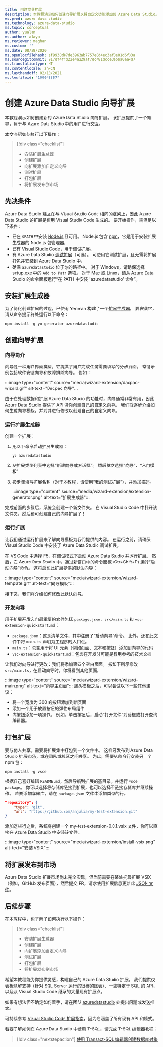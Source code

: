 ```yaml
---
title: 创建向导扩展
description: 本教程演示如何创建向导扩展以将自定义功能添加到 Azure Data Studio。
ms.prod: azure-data-studio
ms.technology: azure-data-studio
ms.topic: conceptual
author: yualan
ms.author: alayu
ms.reviewer: maghan
ms.custom: ''
ms.date: 08/28/2020
ms.openlocfilehash: ef9938d87de3963ab7757e0d4ec3af0e01d6f33a
ms.sourcegitcommit: 917df4ffd22e4a229af7dc481dcce3ebba0aa4d7
ms.translationtype: HT
ms.contentlocale: zh-CN
ms.lasthandoff: 02/10/2021
ms.locfileid: "100048357"
---
```

# <a name="create-an-azure-data-studio-wizard-extension"></a>创建 Azure Data Studio 向导扩展

本教程演示如何创建新的 Azure Data Studio 向导扩展。 该扩展提供了一个向导，用于与 Azure Data Studio 中的用户进行交互。

本文介绍如何执行以下操作：
> [!div class="checklist"]
> - 安装扩展生成器
> - 创建扩展
> - 向扩展添加自定义向导
> - 测试扩展
> - 打包扩展
> - 将扩展发布到市场

## <a name="prerequisites"></a>先决条件

Azure Data Studio 建立在与 Visual Studio Code 相同的框架上，因此 Azure Data Studio 的扩展是使用 Visual Studio Code 生成的。 要开始操作，需满足以下条件：

- 已在 `$PATH` 中安装 [Node.js](https://nodejs.org) 且可用。 Node.js 包含 [npm](https://www.npmjs.com/)，它是用于安装扩展生成器的 Node.js 包管理器。
- 已有 [Visual Studio Code](https://code.visualstudio.com)，用于调试扩展。
- 有 Azure Data Studio [调试扩展](https://marketplace.visualstudio.com/items?itemName=ms-mssql.sqlops-debug)（可选）。 可使用它测试扩展，且无需将扩展打包并安装到 Azure Data Studio 中。
- 确保 `azuredatastudio` 位于你的路径中。 对于 Windows，请确保选择 setup.exe 中的 `Add to Path` 选项。 对于 Mac 或 Linux，请从 Azure Data Studio 的命令面板运行“在 PATH 中安装 'azuredatastudio' 命令”。

## <a name="install-the-extension-generator"></a>安装扩展生成器

为了简化创建扩展的过程，已使用 Yeoman 构建了一个[扩展生成器](https://code.visualstudio.com/docs/extensions/yocode)。 要安装它，请从命令提示符处运行以下命令：

```console
npm install -g yo generator-azuredatastudio
```

## <a name="create-your-wizard-extension"></a>创建向导扩展

### <a name="introduction-to-wizards"></a>向导简介

向导是一种用户界面类型，它提供了用户完成任务需要填写的分步页面。 常见示例包括软件安装向导和故障排除向导。 例如：

:::image type="content" source="media/wizard-extension/dacpac-wizard.gif" alt-text="Dacpac 向导":::

由于在处理数据和扩展 Azure Data Studio 的功能时，向导通常非常有用，因此 Azure Data Studio 提供了 API 供你创建自己的自定义向导。 我们将逐步介绍如何生成向导模板，并对其进行修改以创建自己的自定义向导。

### <a name="run-the-extension-generator"></a>运行扩展生成器

创建一个扩展：

1. 用以下命令启动扩展生成器：

   `yo azuredatastudio`

2. 从扩展类型列表中选择“新建向导或对话框”。 然后依次选择“向导”、“入门模板” 

3. 按步骤填写扩展名称（对于本教程，请使用“我的测试扩展”），并添加描述。

    :::image type="content" source="media/wizard-extension/extension-generator.png" alt-text="扩展生成器":::

完成前面的步骤后，系统会创建一个新文件夹。 在 Visual Studio Code 中打开该文件夹，然后便可创建自己的向导扩展了！

### <a name="run-the-extension"></a>运行扩展

让我们通过运行扩展来了解向导模板为我们提供的内容。 在运行之前，请确保 Visual Studio Code 中安装了 Azure Data Studio 调试扩展。

在 VS Code 中选择 F5，在调试模式下启动 Azure Data Studio 并运行扩展。 然后，在 Azure Data Studio 中，通过新窗口中的命令面板 (Ctr+Shift+P) 运行“启动向导”命令。 这将启动此扩展提供的默认向导：

:::image type="content" source="media/wizard-extension/wizard-template.gif" alt-text="向导模板":::

接下来，我们将介绍如何修改此默认向导。

### <a name="develop-the-wizard"></a>开发向导

用于扩展开发入门最重要的文件包括 `package.json`、`src/main.ts` 和 `vsc-extension-quickstart.md`：

- `package.json`：这是清单文件，其中注册了“启动向导”命令。 此外，还在此文件中将 `main.ts` 声明为主程序的入口点。
- `main.ts`：包含用于将 UI 元素（例如页面、文本和按钮）添加到向导的代码
- `vsc-extension-quickstart.md`：包含在开发时可能是有用参考的技术文档

让我们对向导进行更改：我们将添加第四个空白页面。 按如下所示修改 `src/main.ts`，在启动向导时，你将看到其他页面。

:::image type="content" source="media/wizard-extension/wizard-main.png" alt-text="向导主页面":::
熟悉模板之后，可以尝试以下一些其他建议：

- 将一个宽度为 300 的按钮添加到新页面
- 添加一个用于放置按钮的弹性布局组件
- 向按钮添加一项操作。 例如，单击按钮后，启动“打开文件”对话框或打开查询编辑器。

## <a name="package-your-extension"></a>打包扩展

要与他人共享，需要将扩展集中打包到一个文件中。 这样可发布到 Azure Data Studio 扩展市场，或在团队或社区之间共享。 为此，需要从命令行安装另一个 npm 包：

```console
npm install -g vsce
```

根据自己喜好编辑 `README.md`，然后导航到扩展的基目录，并运行 `vsce package`。 你可以选择将存储库链接到扩展，也可以选择不链接存储库并继续操作。 若要添加存储库，请在 `package.json` 文件中添加类似的行。

```json
"repository": {
    "type": "git",
    "url": "https://github.com/anjalia/my-test-extension.git"
}
```

添加这些行之后，系统将创建一个 my-test-extension-0.0.1.vsix 文件，你可以直接在 Azure Data Studio 中安装该文件。

:::image type="content" source="media/wizard-extension/install-vsix.png" alt-text="安装 VSIX":::

## <a name="publish-your-extension-to-the-marketplace"></a>将扩展发布到市场

Azure Data Studio 扩展市场尚未完全实现，但当前需要在某处托管扩展 VSIX（例如，GitHub 发布页面），然后提交 PR，请求使用扩展信息更新此 [JSON 文件](https://github.com/Microsoft/azuredatastudio/blob/release/extensions/extensionsGallery.json)。

## <a name="next-steps"></a>后续步骤

在本教程中，你了解了如何执行以下操作：
> [!div class="checklist"]
> - 安装扩展生成器
> - 创建扩展
> - 向扩展添加自定义向导
> - 测试扩展
> - 打包扩展
> - 将扩展发布到市场

希望本教程能为你提供灵感，构建自己的 Azure Data Studio 扩展。 我们提供仪表板见解支持（针对 SQL Server 运行的很棒的图表）、一些特定于 SQL 的 API，以及从 Visual Studio Code 继承的大量现有扩展点。

如果有想法但不确定如何着手，请在团队 [azuredatastudio](https://twitter.com/azuredatastudio) 处提出问题或发送推文。

可持续参考 [Visual Studio Code 扩展指南](https://code.visualstudio.com/docs/extensions/overview)，因为它涵盖了所有现有 API 和模式。

若要了解如何在 Azure Data Studio 中使用 T-SQL，请完成 T-SQL 编辑器教程：

> [!div class="nextstepaction"]
> [使用 Transact-SQL 编辑器创建数据库对象](../tutorial-sql-editor.md)
